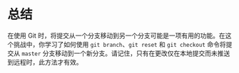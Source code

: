 # 总结

在使用 Git 时，将提交从一个分支移动到另一个分支可能是一项有用的功能。在这个挑战中，你学习了如何使用 `git branch`、`git reset` 和 `git checkout` 命令将提交从 `master` 分支移动到一个新分支。请记住，只有在更改仅在本地提交而未推送到远程时，此方法才有效。
